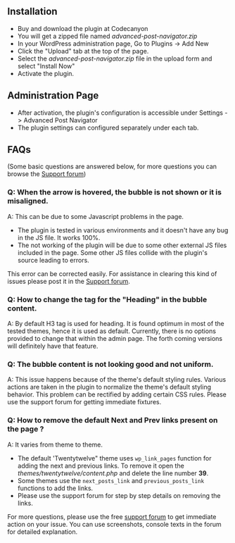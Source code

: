 ## Installation

- Buy and download the plugin at Codecanyon
- You will get a zipped file named _advanced-post-navigator.zip_
- In your WordPress administration page, Go to Plugins -> Add New
- Click the "Upload" tab at the top of the page.
- Select the _advanced-post-navigator.zip_ file in the upload form and select "Install Now"
- Activate the plugin.

## Administration Page

- After activation, the plugin's configuration is accessible under Settings -> Advanced Post Navigator
- The plugin settings can configured separately under each tab.

## FAQs

(Some basic questions are answered below, for more questions you can browse the [Support forum](/forum/))

### Q: When the arrow is hovered, the bubble is not shown or it is misaligned.

A: This can be due to some Javascript problems in the page.

-   The plugin is tested in various environments and it doesn't have any bug in the JS file. It works 100%.
-   The not working of the plugin will be due to some other external JS files included in the page. Some other JS files collide with the plugin's source leading to errors.

This error can be corrected easily. For assistance in clearing this kind of issues please post it in the [Support forum](/forum/).

### Q: How to change the tag for the "Heading" in the bubble content.

A: By default H3 tag is used for heading. It is found optimum in most of the tested themes, hence it is used as default. Currently, there is no options provided to change that within the admin page. The forth coming versions will definitely have that feature.

### Q: The bubble content is not looking good and not uniform.

A: This issue happens because of the theme's default styling rules. Various actions are taken in the plugin to normalize the theme's default styling behavior. This problem can be rectified by adding certain CSS rules. Please use the support forum for getting immediate fixtures.

### Q: How to remove the default Next and Prev links present on the page ?

A: It varies from theme to theme.

-   The default 'Twentytwelve" theme uses `wp_link_pages` function for adding the next and previous links. To remove it open the _themes/twentytwelve/content.php_ and delete the line number **39**.
-   Some themes use the `next_posts_link` and `previous_posts_link` functions to add the links.
-   Please use the support forum for step by step details on removing the links.

For more questions, please use the free [support forum](/forum/) to get immediate action on your issue. You can use screenshots, console texts in the forum for detailed explanation.